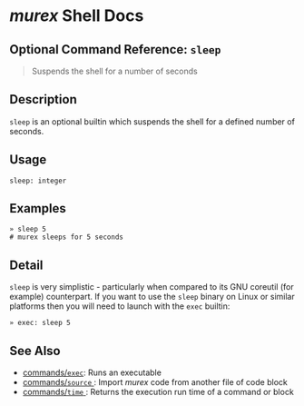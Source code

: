 # _murex_ Shell Docs

## Optional Command Reference: `sleep` 

> Suspends the shell for a number of seconds

## Description

`sleep` is an optional builtin which suspends the shell for a defined number
of seconds.

## Usage

    sleep: integer

## Examples

    » sleep 5
    # murex sleeps for 5 seconds

## Detail

`sleep` is very simplistic - particularly when compared to its GNU coreutil
(for example) counterpart. If you want to use the `sleep` binary on Linux
or similar platforms then you will need to launch with the `exec` builtin:

    » exec: sleep 5

## See Also

* [commands/`exec`](../commands/exec.md):
  Runs an executable
* [commands/`source` ](../commands/source.md):
  Import _murex_ code from another file of code block
* [commands/`time` ](../commands/time.md):
  Returns the execution run time of a command or block